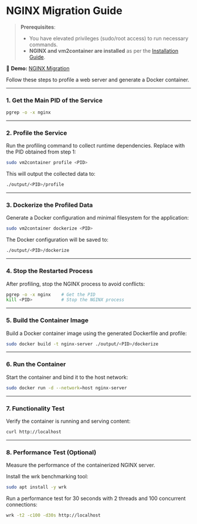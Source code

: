 # NGINX Migration Guide

> **Prerequisites**:
>
> - You have elevated privileges (sudo/root access) to run necessary commands.
> - **NGINX and vm2container are installed** as per the [Installation Guide](installation.md).

📌 **Demo:** [NGINX Migration](https://drive.google.com/file/d/1j8VY4oXY1jTuKx3FBuhVlLVztG0SvPTX/view?usp=sharing)

Follow these steps to profile a web server and generate a Docker container.

---

### 1. Get the Main PID of the Service

```bash
pgrep -o -x nginx
```

---

### 2. Profile the Service

Run the profiling command to collect runtime dependencies. Replace <PID> with the PID obtained from step 1:

```bash
sudo vm2container profile <PID>
```

This will output the collected data to:

```bash
./output/<PID>/profile
```

---

### 3. Dockerize the Profiled Data

Generate a Docker configuration and minimal filesystem for the application:

```bash
sudo vm2container dockerize <PID>
```

The Docker configuration will be saved to:

```bash
./output/<PID>/dockerize
```

---

### 4. Stop the Restarted Process

After profiling, stop the NGINX process to avoid conflicts:

```bash
pgrep -o -x nginx    # Get the PID
kill <PID>           # Stop the NGINX process
```

---

### 5. Build the Container Image

Build a Docker container image using the generated Dockerfile and profile:

```bash
sudo docker build -t nginx-server ./output/<PID>/dockerize
```

---

### 6. Run the Container

Start the container and bind it to the host network:

```bash
sudo docker run -d --network=host nginx-server
```

---

### 7. Functionality Test

Verify the container is running and serving content:

```bash
curl http://localhost
```

---

### 8. Performance Test (Optional)

Measure the performance of the containerized NGINX server.

Install the wrk benchmarking tool:

```bash
sudo apt install -y wrk
```

Run a performance test for 30 seconds with 2 threads and 100 concurrent connections:

```bash
wrk -t2 -c100 -d30s http://localhost
```
